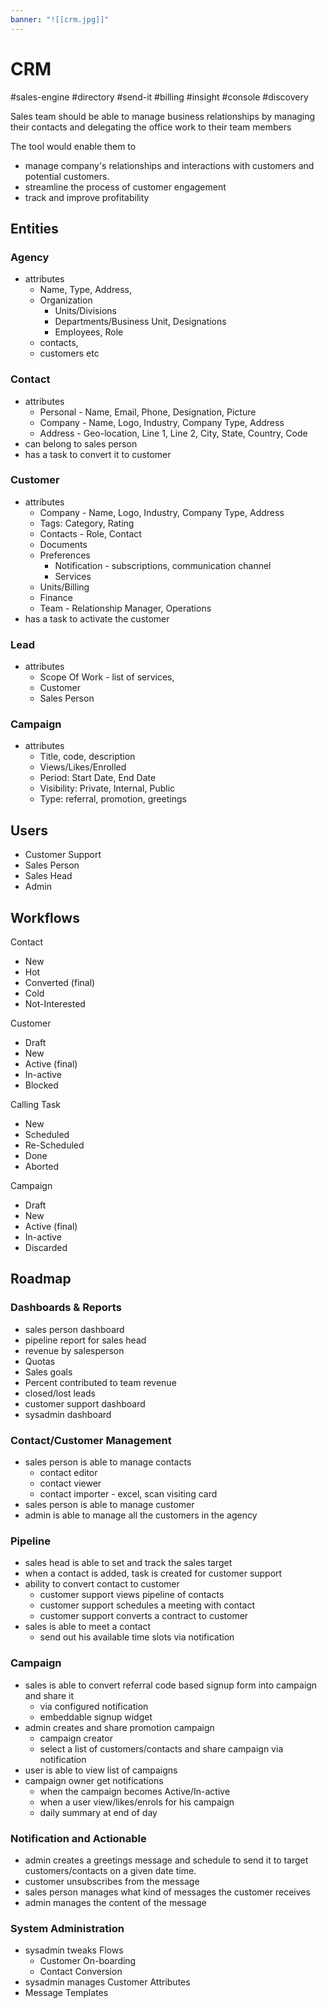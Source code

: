 ```yaml
---
banner: "![[crm.jpg]]"
---
```

# CRM
#sales-engine #directory #send-it #billing #insight #console #discovery 

Sales team should be able to  manage business relationships by managing their contacts and  delegating the office work to their team members

The tool would enable them to 
- manage company's relationships and interactions with customers and potential customers. 
- streamline the process of customer engagement 
- track and improve profitability

## Entities

### Agency
- attributes
	- Name, Type, Address,
	- Organization
		- Units/Divisions
		- Departments/Business Unit, Designations
		- Employees, Role
	- contacts, 
	- customers etc

### Contact 
- attributes
	- Personal - Name, Email, Phone, Designation, Picture
	- Company - Name, Logo, Industry, Company Type, Address
	- Address - Geo-location, Line 1, Line 2, City, State, Country, Code
- can belong to sales person
- has a task to convert it to customer

### Customer
- attributes
	- Company - Name, Logo, Industry, Company Type, Address
	- Tags: Category, Rating
	- Contacts - Role,  Contact
	- Documents
	- Preferences
		- Notification - subscriptions, communication channel
		- Services
	- Units/Billing
	- Finance
	- Team - Relationship Manager, Operations
- has a task to activate the customer

### Lead
- attributes
	- Scope Of Work - list of services,
	- Customer
	- Sales Person

### Campaign
- attributes
	- Title, code, description
	- Views/Likes/Enrolled
	- Period: Start Date, End Date
	- Visibility: Private, Internal, Public
	- Type: referral, promotion, greetings

## Users
- Customer Support
- Sales Person
- Sales Head
- Admin

## Workflows

Contact 
- New
- Hot
- Converted (final)
- Cold
- Not-Interested

Customer 
- Draft
- New
- Active (final)
- In-active
- Blocked 

Calling Task
- New
- Scheduled
- Re-Scheduled
- Done
- Aborted

Campaign
- Draft
- New
- Active (final)
- In-active
- Discarded 

## Roadmap

### Dashboards & Reports
- sales person dashboard
- pipeline report for sales head
- revenue by salesperson
- Quotas
-   Sales goals
-   Percent contributed to team revenue
-   closed/lost leads
- customer support dashboard
- sysadmin dashboard

### Contact/Customer Management
- sales person is able to manage contacts
	- contact editor
	- contact viewer
	- contact  importer - excel, scan visiting card
- sales person is able to manage customer
- admin is able to manage all the customers in the agency

### Pipeline
- sales head is able to set and track the sales target
- when a contact is added, task is created for customer support
- ability to convert contact to customer
	- customer support views pipeline of contacts
	- customer support schedules a meeting with contact
	- customer support converts a contract to customer
- sales is able to meet a contact
	- send out his available time slots via notification

### Campaign
- sales is able to convert referral code based signup form into campaign and share it 
	- via configured notification
	- embeddable signup widget
- admin creates and share  promotion campaign
	- campaign creator 
	- select a list of customers/contacts and share campaign via notification
- user is able to view list of campaigns
- campaign owner get notifications 
	- when the campaign becomes Active/In-active
	- when a user view/likes/enrols for his campaign
	- daily summary at end of day

### Notification and Actionable
- admin creates a greetings message and schedule to send it to target customers/contacts on a given date time.
- customer unsubscribes from the message
- sales person manages what kind of messages the customer receives
- admin manages the content of the message

### System Administration
-   sysadmin tweaks  Flows
	- Customer On-boarding
	- Contact Conversion
-   sysadmin manages Customer Attributes
-   Message Templates